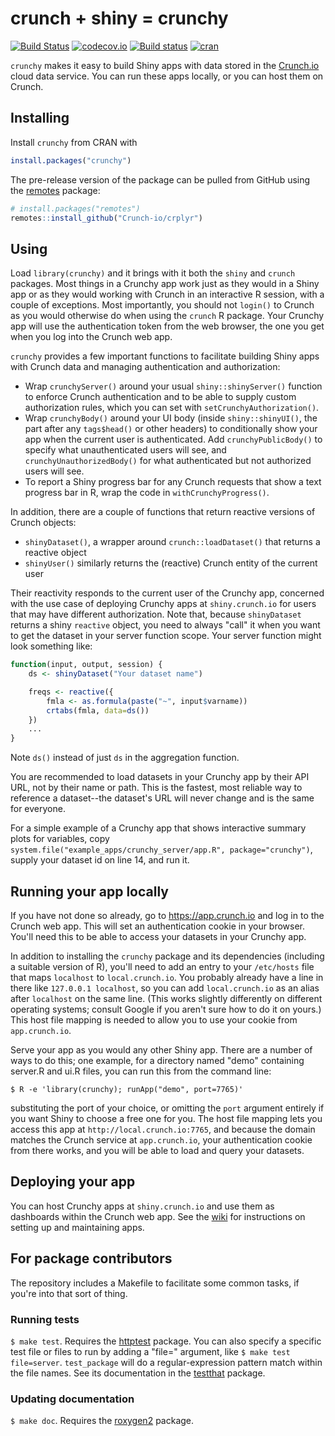 # crunch + shiny = crunchy

[![Build Status](https://travis-ci.org/Crunch-io/crunchy.png?branch=master)](https://travis-ci.org/Crunch-io/crunchy) [![codecov.io](https://codecov.io/github/Crunch-io/crunchy/coverage.svg?branch=master)](https://codecov.io/github/Crunch-io/crunchy?branch=master) [![Build status](https://ci.appveyor.com/api/projects/status/53epi1s8f0slhemm/branch/master?svg=true)](https://ci.appveyor.com/project/nealrichardson/crunchy/branch/master) [![cran](https://www.r-pkg.org/badges/version-last-release/crunchy)](https://cran.r-project.org/package=crunchy)

`crunchy` makes it easy to build Shiny apps with data stored in the [Crunch.io](https://crunch.io/) cloud data service. You can run these apps locally, or you can host them on Crunch.

## Installing

Install `crunchy` from CRAN with

```r
install.packages("crunchy")
```

The pre-release version of the package can be pulled from GitHub using the [remotes](https://remotes.r-lib.org/) package:

```r
# install.packages("remotes")
remotes::install_github("Crunch-io/crplyr")
```

## Using

Load `library(crunchy)` and it brings with it both the `shiny` and `crunch` packages. Most things in a Crunchy app work just as they would in a Shiny app or as they would working with Crunch in an interactive R session, with a couple of exceptions. Most importantly, you should not `login()` to Crunch as you would otherwise do when using the `crunch` R package. Your Crunchy app will use the authentication token from the web browser, the one you get when you log into the Crunch web app.

`crunchy` provides a few important functions to facilitate building Shiny apps with Crunch data and managing authentication and authorization:

* Wrap `crunchyServer()` around your usual `shiny::shinyServer()` function to enforce Crunch authentication and to be able to supply custom authorization rules, which you can set with `setCrunchyAuthorization()`.
* Wrap `crunchyBody()` around your UI body (inside `shiny::shinyUI()`, the part after any `tags$head()` or other headers) to conditionally show your app when the current user is authenticated. Add `crunchyPublicBody()` to specify what unauthenticated users will see, and `crunchyUnauthorizedBody()` for what authenticated but not authorized users will see.
* To report a Shiny progress bar for any Crunch requests that show a text progress bar in R, wrap the code in `withCrunchyProgress()`.

In addition, there are a couple of functions that return reactive versions of Crunch objects:

* `shinyDataset()`, a wrapper around `crunch::loadDataset()` that returns a reactive object
* `shinyUser()` similarly returns the (reactive) Crunch entity of the current user

Their reactivity responds to the current user of the Crunchy app, concerned with the use case of deploying Crunchy apps at `shiny.crunch.io` for users that may have different authorization. Note that, because `shinyDataset` returns a shiny `reactive` object, you need to always "call" it when you want to get the dataset in your server function scope. Your server function might look something like:

```r
function(input, output, session) {
    ds <- shinyDataset("Your dataset name")

    freqs <- reactive({
        fmla <- as.formula(paste("~", input$varname))
        crtabs(fmla, data=ds())
    })
    ...
}
```

Note `ds()` instead of just `ds` in the aggregation function.

You are recommended to load datasets in your Crunchy app by their API URL, not by their name or path. This is the fastest, most reliable way to reference a dataset--the dataset's URL will never change and is the same for everyone.

For a simple example of a Crunchy app that shows interactive summary plots for variables, copy `system.file("example_apps/crunchy_server/app.R", package="crunchy")`, supply your dataset id on line 14, and run it.

## Running your app locally

If you have not done so already, go to https://app.crunch.io and log in to the Crunch web app. This will set an authentication cookie in your browser. You'll need this to be able to access your datasets in your Crunchy app.

In addition to installing the `crunchy` package and its dependencies (including a suitable version of R), you'll need to add an entry to your `/etc/hosts` file that maps `localhost` to `local.crunch.io`. You probably already have a line in there like `127.0.0.1 localhost`, so you can add `local.crunch.io` as an alias after `localhost` on the same line. (This works slightly differently on different operating systems; consult Google if you aren't sure how to do it on yours.) This host file mapping is needed to allow you to use your cookie from `app.crunch.io`.

Serve your app as you would any other Shiny app. There are a number of ways to do this; one example, for a directory named "demo" containing server.R and ui.R files, you can run this from the command line:

    $ R -e 'library(crunchy); runApp("demo", port=7765)'

substituting the port of your choice, or omitting the `port` argument entirely if you want Shiny to choose a free one for you. The host file mapping lets you access this app at `http://local.crunch.io:7765`, and because the domain matches the Crunch service at `app.crunch.io`, your authentication cookie from there works, and you will be able to load and query your datasets.

## Deploying your app

You can host Crunchy apps at `shiny.crunch.io` and use them as dashboards within the Crunch web app. See the [wiki](https://github.com/Crunch-io/crunchy/wiki) for instructions on setting up and maintaining apps.

## For package contributors

The repository includes a Makefile to facilitate some common tasks, if you're into that sort of thing.

### Running tests

`$ make test`. Requires the [httptest](https://enpiar.com/r/httptest/) package. You can also specify a specific test file or files to run by adding a "file=" argument, like `$ make test file=server`. `test_package` will do a regular-expression pattern match within the file names. See its documentation in the [testthat](https://testthat.r-lib.org/) package.

### Updating documentation

`$ make doc`. Requires the [roxygen2](https://github.com/r-lib/roxygen2) package.
